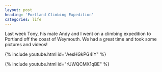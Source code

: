```yaml
---
layout: post
heading: 'Portland Climbing Expedition'
categories: life
---
```


Last week Tony, his mate Andy and I went on a climbing expedition to Portland off the coast of Weymouth. We had a great time and took some pictures and videos!

{% include youtube.html id="AesHGkPG4IY" %}

{% include youtube.html id="rUWQCMX1qBE" %}
